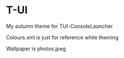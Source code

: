 # T-UI
My autumn theme for TUI-ConsoleLauncher


Colours.xml is just for reference while theming

Wallpaper is photos.jpeg
